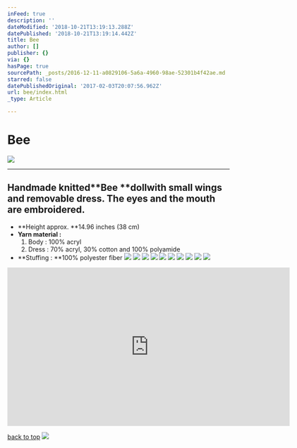 ```yaml
---
inFeed: true
description: ''
dateModified: '2018-10-21T13:19:13.288Z'
datePublished: '2018-10-21T13:19:14.442Z'
title: Bee
author: []
publisher: {}
via: {}
hasPage: true
sourcePath: _posts/2016-12-11-a0829106-5a6a-4960-98ae-52301b4f42ae.md
starred: false
datePublishedOriginal: '2017-02-03T20:07:56.962Z'
url: bee/index.html
_type: Article

---
```

# Bee
![](https://the-grid-user-content.s3-us-west-2.amazonaws.com/613e5210-177b-489a-9a84-b9285affcb19.jpg)

---

## Handmade knitted**Bee **dollwith small wings and removable dress. The eyes and the mouth are embroidered.

* **Height approx. **14.96 inches (38 cm)
* **Yarn material :**
  1. Body : 100% acryl
  2. Dress : 70% acryl, 30% cotton and 100% polyamide
* **Stuffing : **100% polyester fiber
![](https://the-grid-user-content.s3-us-west-2.amazonaws.com/f0e2ad91-c12f-44b1-b5c5-f9c1d4fedb8d.jpg)
![](https://the-grid-user-content.s3-us-west-2.amazonaws.com/25b95677-bb09-49c8-9fcf-65659a081bfc.jpg)
![](https://the-grid-user-content.s3-us-west-2.amazonaws.com/1a38bf24-2b57-4f84-af69-47db47497f4e.jpg)
![](https://the-grid-user-content.s3-us-west-2.amazonaws.com/ab2515b7-bafa-4e64-a971-c95e0c9ddd71.jpg)
![](https://the-grid-user-content.s3-us-west-2.amazonaws.com/d6ecd86a-4a9d-4c29-904f-0be3f28d56bc.jpg)
![](https://the-grid-user-content.s3-us-west-2.amazonaws.com/02626ef3-1ab6-4068-9de2-88240ec1911f.jpg)
![](https://the-grid-user-content.s3-us-west-2.amazonaws.com/d7335ad0-84f0-4fb5-8728-833ae9a5925a.jpg)
![](https://the-grid-user-content.s3-us-west-2.amazonaws.com/bfd2681d-cb00-4cd5-9d8a-5b16bbb88122.jpg)
![](https://the-grid-user-content.s3-us-west-2.amazonaws.com/dc61ebcf-f060-485d-845b-9af594da1f3c.jpg)
![](https://the-grid-user-content.s3-us-west-2.amazonaws.com/b0707480-cb90-4592-9055-dc2776815b29.jpg)

<iframe src="https://cdn.embedly.com/widgets/media.html?src=https%3A%2F%2Fwww.youtube.com%2Fembed%2FiT6IQx26eHk%3Ffeature%3Doembed&amp;url=http%3A%2F%2Fwww.youtube.com%2Fwatch%3Fv%3DiT6IQx26eHk&amp;image=https%3A%2F%2Fi.ytimg.com%2Fvi%2FiT6IQx26eHk%2Fhqdefault.jpg&amp;key=a715cf41cc93453ca338d350cd26f87b&amp;type=text%2Fhtml&amp;schema=youtube" width="640" height="360" scrolling="no" frameborder="0" allowfullscreen="" style=""></iframe>

[back to top][0]
![](https://the-grid-user-content.s3-us-west-2.amazonaws.com/2ecd94e6-b071-4112-9beb-d80ba079ccd6.jpg)

[0]: https://thegrid.ai/lgsignd/bee